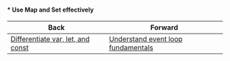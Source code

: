 #### * Use Map and Set effectively



| Back | Forward |
|---|---|
| [Differentiate var, let, and const](/ua/junior/javascript/what-is-the-difference-between-var-let-and-const.md)  | [Understand event loop fundamentals](/ua/junior/javascript/understand-event-loop-basics.md) |